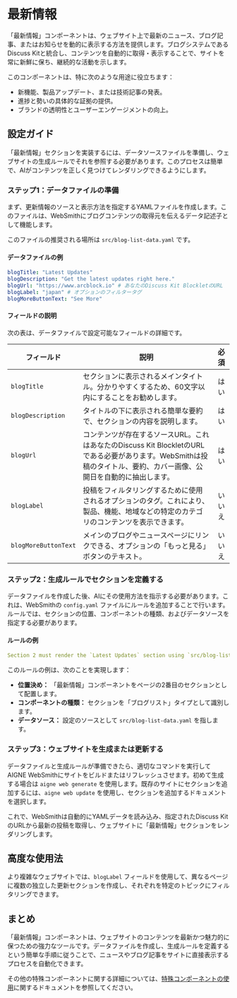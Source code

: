 # 最新情報

「最新情報」コンポーネントは、ウェブサイト上で最新のニュース、ブログ記事、またはお知らせを動的に表示する方法を提供します。ブログシステムであるDiscuss Kitと統合し、コンテンツを自動的に取得・表示することで、サイトを常に新鮮に保ち、継続的な活動を示します。

このコンポーネントは、特に次のような用途に役立ちます：
- 新機能、製品アップデート、または技術記事の発表。
- 進捗と勢いの具体的な証拠の提供。
- ブランドの透明性とユーザーエンゲージメントの向上。

## 設定ガイド

「最新情報」セクションを実装するには、データソースファイルを準備し、ウェブサイトの生成ルールでそれを参照する必要があります。このプロセスは簡単で、AIがコンテンツを正しく見つけてレンダリングできるようにします。

### ステップ1：データファイルの準備

まず、更新情報のソースと表示方法を指定するYAMLファイルを作成します。このファイルは、WebSmithにブログコンテンツの取得元を伝えるデータ記述子として機能します。

このファイルの推奨される場所は `src/blog-list-data.yaml` です。

#### データファイルの例

```yaml src/blog-list-data.yaml icon=yaml
blogTitle: "Latest Updates"
blogDescription: "Get the latest updates right here."
blogUrl: "https://www.arcblock.io" # あなたのDiscuss Kit BlockletのURL
blogLabel: "japan" # オプションのフィルタータグ
blogMoreButtonText: "See More"
```

#### フィールドの説明

次の表は、データファイルで設定可能なフィールドの詳細です。

| フィールド | 説明 | 必須 |
| -------------------- | ------------------------------------------------------------------------------------------------------------------------------------------------------------------------------------------------------ | :------: |
| `blogTitle` | セクションに表示されるメインタイトル。分かりやすくするため、60文字以内にすることをお勧めします。 | はい |
| `blogDescription` | タイトルの下に表示される簡単な要約で、セクションの内容を説明します。 | はい |
| `blogUrl` | コンテンツが存在するソースURL。これはあなたのDiscuss Kit BlockletのURLである必要があります。WebSmithは投稿のタイトル、要約、カバー画像、公開日を自動的に抽出します。 | はい |
| `blogLabel` | 投稿をフィルタリングするために使用されるオプションのタグ。これにより、製品、機能、地域などの特定のカテゴリのコンテンツを表示できます。 | いいえ |
| `blogMoreButtonText` | メインのブログやニュースページにリンクできる、オプションの「もっと見る」ボタンのテキスト。 | いいえ |

### ステップ2：生成ルールでセクションを定義する

データファイルを作成した後、AIにその使用方法を指示する必要があります。これは、WebSmithの `config.yaml` ファイルにルールを追加することで行います。ルールでは、セクションの位置、コンポーネントの種類、およびデータソースを指定する必要があります。

#### ルールの例

```yaml config.yaml icon=yaml
Section 2 must render the `Latest Updates` section using `src/blog-list-data.yaml` as immediate proof and momentum. Connect each featured post to a specific ArcBlock capability or outcome.
```

このルールの例は、次のことを実現します：
*   **位置決め：** 「最新情報」コンポーネントをページの2番目のセクションとして配置します。
*   **コンポーネントの種類：** セクションを「ブログリスト」タイプとして識別します。
*   **データソース：** 設定のソースとして `src/blog-list-data.yaml` を指します。

### ステップ3：ウェブサイトを生成または更新する

データファイルと生成ルールが準備できたら、適切なコマンドを実行してAIGNE WebSmithにサイトをビルドまたはリフレッシュさせます。初めて生成する場合は `aigne web generate` を使用します。既存のサイトにセクションを追加するには、`aigne web update` を使用し、セクションを追加するドキュメントを選択します。

これで、WebSmithは自動的にYAMLデータを読み込み、指定されたDiscuss KitのURLから最新の投稿を取得し、ウェブサイトに「最新情報」セクションをレンダリングします。

## 高度な使用法

より複雑なウェブサイトでは、`blogLabel` フィールドを使用して、異なるページに複数の独立した更新セクションを作成し、それぞれを特定のトピックにフィルタリングできます。

## まとめ

「最新情報」コンポーネントは、ウェブサイトのコンテンツを最新かつ魅力的に保つための強力なツールです。データファイルを作成し、生成ルールを定義するという簡単な手順に従うことで、ニュースやブログ記事をサイトに直接表示するプロセスを自動化できます。

その他の特殊コンポーネントに関する詳細については、[特殊コンポーネントの使用](./advanced-features-using-special-components.md)に関するドキュメントを参照してください。